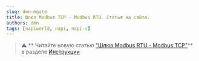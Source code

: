 ```yaml
---
slug: dmn-mgate
title: Шлюз Modbus TCP - Modbus RTU. Статья на сайте. 
authors: dmn
tags: [napiworld, napi, napi-c]
---
```


>:warning: ** Читайте новую статью ["Шлюз Modbus RTU - Modbus TCP"](../../software/mgate/)** в разделе [Инструкции](../../software/)

